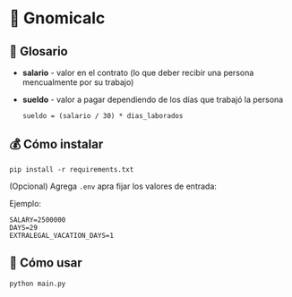 # :money_mouth_face: Gnomicalc

## :money_with_wings: Glosario

* **salario** - valor en el contrato (lo que deber recibir una persona mencualmente por su trabajo)
* **sueldo** - valor a pagar dependiendo de los días que trabajó la persona

    `sueldo = (salario / 30) * dias_laborados`

## :moneybag: Cómo instalar

```
pip install -r requirements.txt
```

(Opcional) Agrega `.env` apra fijar los valores de entrada:

Ejemplo:

```
SALARY=2500000
DAYS=29
EXTRALEGAL_VACATION_DAYS=1
```

## :receipt: Cómo usar

```
python main.py
```